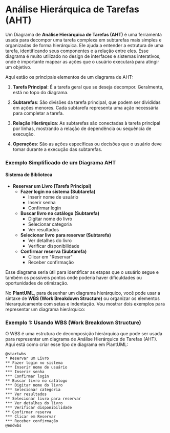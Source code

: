 # **Análise Hierárquica de Tarefas (AHT)**

Um Diagrama de **Análise Hierárquica de Tarefas (AHT)** é uma ferramenta usada para decompor uma tarefa complexa em subtarefas mais simples e organizadas de forma hierárquica. Ele ajuda a entender a estrutura de uma tarefa, identificando seus componentes e a relação entre eles. Esse diagrama é muito utilizado no design de interfaces e sistemas interativos, onde é importante mapear as ações que o usuário executará para atingir um objetivo.

Aqui estão os principais elementos de um diagrama de AHT:

1. **Tarefa Principal**: É a tarefa geral que se deseja decompor. Geralmente, está no topo do diagrama.
   
2. **Subtarefas**: São divisões da tarefa principal, que podem ser divididas em ações menores. Cada subtarefa representa uma ação necessária para completar a tarefa.

3. **Relação Hierárquica**: As subtarefas são conectadas à tarefa principal por linhas, mostrando a relação de dependência ou sequência de execução.

4. **Operações**: São as ações específicas ou decisões que o usuário deve tomar durante a execução das subtarefas.

### Exemplo Simplificado de um Diagrama AHT 

#### Sistema de Biblioteca

- **Reservar um Livro (Tarefa Principal)**  
    - **Fazer login no sistema (Subtarefa)**  
        - Inserir nome de usuário  
        - Inserir senha  
        - Confirmar login  
    - **Buscar livro no catálogo (Subtarefa)**  
        - Digitar nome do livro  
        - Selecionar categoria  
        - Ver resultados  
    - **Selecionar livro para reservar (Subtarefa)**  
        - Ver detalhes do livro  
        - Verificar disponibilidade  
    - **Confirmar reserva (Subtarefa)**  
        - Clicar em "Reservar"  
        - Receber confirmação  

Esse diagrama seria útil para identificar as etapas que o usuário segue e também os possíveis pontos onde poderia haver dificuldades ou oportunidades de otimização.

No **PlantUML**, para desenhar um diagrama hierárquico, você pode usar a sintaxe de **WBS (Work Breakdown Structure)** ou organizar os elementos hierarquicamente com setas e indentação. Vou mostrar dois exemplos para representar um diagrama hierárquico:

### Exemplo 1: Usando **WBS** (Work Breakdown Structure)
O WBS é uma estrutura de decomposição hierárquica que pode ser usada para representar um diagrama de Análise Hierárquica de Tarefas (AHT). Aqui está como criar esse tipo de diagrama em PlantUML:

```plantuml
@startwbs
* Reservar um Livro
** Fazer login no sistema
*** Inserir nome de usuário
*** Inserir senha
*** Confirmar login
** Buscar livro no catálogo
*** Digitar nome do livro
*** Selecionar categoria
*** Ver resultados
** Selecionar livro para reservar
*** Ver detalhes do livro
*** Verificar disponibilidade
** Confirmar reserva
*** Clicar em Reservar
*** Receber confirmação
@endwbs
```